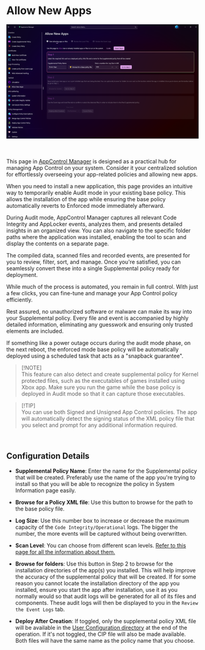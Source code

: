 # Allow New Apps

<div align="center">

<img src="https://raw.githubusercontent.com/HotCakeX/.github/refs/heads/main/Pictures/PNG%20and%20JPG/AppControl%20Manager%20page%20screenshots/Allow%20New%20Apps.png" alt="AppControl Manager Application's Allow New Apps Page">

</div>

<br>

<br>

This page in [AppControl Manager](https://github.com/HotCakeX/Harden-Windows-Security/wiki/AppControl-Manager) is designed as a practical hub for managing App Control on your system. Consider it your centralized solution for effortlessly overseeing your app-related policies and allowing new apps.

When you need to install a new application, this page provides an intuitive way to temporarily enable Audit mode in your existing base policy. This allows the installation of the app while ensuring the base policy automatically reverts to Enforced mode immediately afterward.

During Audit mode, AppControl Manager captures all relevant Code Integrity and AppLocker events, analyzes them, and presents detailed insights in an organized view. You can also navigate to the specific folder paths where the application was installed, enabling the tool to scan and display the contents on a separate page.

The compiled data, scanned files and recorded events, are presented for you to review, filter, sort, and manage. Once you're satisfied, you can seamlessly convert these into a single Supplemental policy ready for deployment.

While much of the process is automated, you remain in full control. With just a few clicks, you can fine-tune and manage your App Control policy efficiently.

Rest assured, no unauthorized software or malware can make its way into your Supplemental policy. Every file and event is accompanied by highly detailed information, eliminating any guesswork and ensuring only trusted elements are included.

If something like a power outage occurs during the audit mode phase, on the next reboot, the enforced mode base policy will be automatically deployed using a scheduled task that acts as a "snapback guarantee".

> [!NOTE]\
> This feature can also detect and create supplemental policy for Kernel protected files, such as the executables of games installed using Xbox app. Make sure you run the game while the base policy is deployed in Audit mode so that it can capture those executables.

> [!TIP]\
> You can use both Signed and Unsigned App Control policies. The app will automatically detect the signing status of the XML policy file that you select and prompt for any additional information required.

<br>

## Configuration Details

* **Supplemental Policy Name**: Enter the name for the Supplemental policy that will be created. Preferably use the name of the app you're trying to install so that you will be able to recognize the policy in System Information page easily.

* **Browse for a Policy XML file**: Use this button to browse for the path to the base policy file.

* **Log Size**: Use this number box to increase or decrease the maximum capacity of the `Code Integrity/Operational` logs. The bigger the number, the more events will be captured without being overwritten.

* **Scan Level**: You can choose from different scan levels. [Refer to this page for all the information about them.](https://github.com/HotCakeX/Harden-Windows-Security/wiki/WDAC-Rule-Levels-Comparison-and-Guide)

* **Browse for folders**: Use this button in Step 2 to browse for the installation directories of the app(s) you installed. This will help improve the accuracy of the supplemental policy that will be created. If for some reason you cannot locate the installation directory of the app you installed, ensure you start the app after installation, use it as you normally would so that audit logs will be generated for all of its files and components. These audit logs will then be displayed to you in the `Review the Event Logs` tab.

* **Deploy After Creation**: If toggled, only the supplemental policy XML file will be available in the [User Configuration directory](https://github.com/HotCakeX/Harden-Windows-Security/wiki/AppControl-Manager#where-is-the-user-configurations-directory) at the end of the operation. If it's not toggled, the CIP file will also be made available. Both files will have the same name as the policy name that you choose.

<br>
